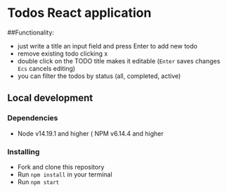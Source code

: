 # Todos React application


##Functionality:
* just write a title an input field and press Enter to add new todo
* remove existing todo clicking x
* double click on the TODO title makes it editable (`Enter` saves changes `Ecs` cancels editing)
* you can filter the todos by status (all, completed, active)

## Local development

### Dependencies
* Node v14.19.1 and higher
( NPM v6.14.4 and higher

### Installing
* Fork and clone this repository
* Run `npm install` in your terminal
* Run `npm start`
